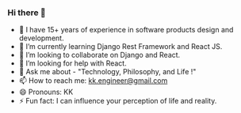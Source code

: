 ### Hi there 👋

- 🔭 I have 15+ years of experience in software products design and development.
- 🌱 I’m currently learning Django Rest Framework and React JS.
- 👯 I’m looking to collaborate on Django and React.
- 🤔 I’m looking for help with React.
- 💬 Ask me about - "Technology, Philosophy, and Life !"
- 📫 How to reach me: kk.engineer@gmail.com
- 😄 Pronouns: KK
- ⚡ Fun fact: I can influence your perception of life and reality.

<!--
**kk-engineer/kk-engineer** is a ✨ _special_ ✨ repository because its `README.md` (this file) appears on your GitHub profile.

Here are some ideas to get you started:

- 🔭 I’m currently working on ...
- 🌱 I’m currently learning ...
- 👯 I’m looking to collaborate on ...
- 🤔 I’m looking for help with ...
- 💬 Ask me about ...
- 📫 How to reach me: ...
- 😄 Pronouns: ...
- ⚡ Fun fact: ...
-->
